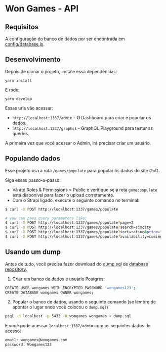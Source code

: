 # Won Games - API
## Requisitos
A configuração do banco de dados por ser encontrada em [config/database.js](config/database.js).
## Desenvolvimento
Depois de clonar o projeto, instale essa dependências:
```
yarn install
```
E rode:
```
yarn develop
```
Essas urls vão acessar:
- `http://localhost:1337/admin` - O Dashboard para criar e popular os dados.
- `http://localhost:1337/graphql` - GraphQL Playground para testar as queries.

A primeira vez que você acessar o Admin, irá precisar criar um usuário.
## Populando dados
Esse projeto usa a rota `/games/populate` para popular os dados do site GoG.

Siga esses passo-a-passo:
- Vá até Roles & Permissions > Public e verifique se a rota `game:populate` está disponível para fazer o upload corretamente.
- Com o Strapi ligado, execute o seguinte comando no terminal:
```bash
$ curl -X POST http://localhost:1337/games/populate

# you can pass query parameters like:
$ curl -X POST http://localhost:1337/games/populate?page=2
$ curl -X POST http://localhost:1337/games/populate?search=simcity
$ curl -X POST http://localhost:1337/games/populate?sort=rating&price=free
$ curl -X POST http://localhost:1337/games/populate?availability=coming&sort=popularity
```
## Usando um dump
Antes de tudo, você precisa fazer download do [dump.sql](https://github.com/Won-Games/database/raw/master/dump.sql) de [database repository](https://github.com/Won-Games/database).

1. Criar um banco de dados e usuário Postgres:

```sh
CREATE USER wongames WITH ENCRYPTED PASSWORD 'wongames123';
CREATE DATABASE wongames OWNER wongames;
```

2. Popular o banco de dados, usando o seguinte comando (se lembre de apontar o lugar onde você colocou o `dump.sql`)

```sh
psql -h localhost -p 5432 -U wongames wongames < dump.sql
```

E você pode acessar `localhost:1337/admin` com os seguintes dados de acesso: 

```sh
email: wongames@wongames.com
password: Wongames123
```
